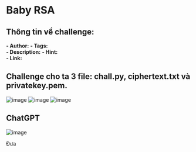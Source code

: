 # Baby RSA



## Thông tin về challenge:  

**- Author:** 
**- Tags:**  
**- Description:** 
**- Hint:**  
**- Link:** 

## Challenge cho ta 3 file: chall.py, ciphertext.txt và privatekey.pem.
![image](https://github.com/user-attachments/assets/20aa48c9-0fae-4490-be05-f14dc0a9a388)
![image](https://github.com/user-attachments/assets/3aeaa627-bc68-4e04-873d-054983c6199e)
![image](https://github.com/user-attachments/assets/13d8a38b-775b-4a5b-86fd-f3b1b63ebb75)

## ChatGPT
![image](https://github.com/user-attachments/assets/0779e91e-4c2d-4a47-a341-b13cf0ad9f7b)

Đưa 
